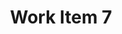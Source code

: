 ---
title: Work Item 7
class: logo-design
image: item-7.jpg
caption: Write Your Image Caption Here
description: Photography
sort: 7
---